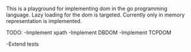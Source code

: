 This is a playground for implementing dom in the go programming language.
Lazy loading for the dom is targeted. Currently only in memory representation is implemented.

TODO:
-Implement xpath
-Implement DBDOM
-Implement TCPDOM

-Extend tests

